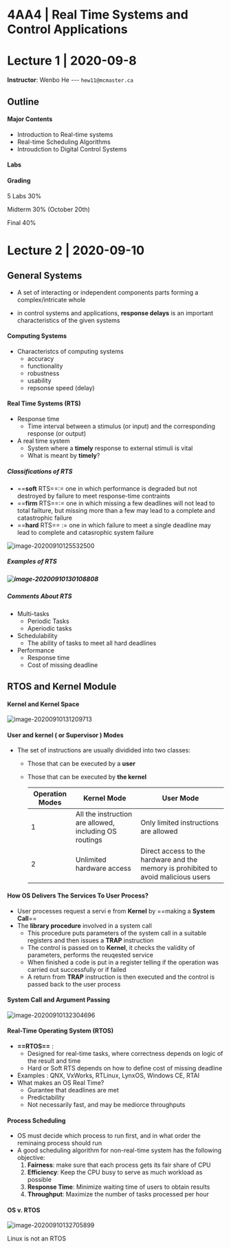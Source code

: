 # 4AA4 | Real Time Systems and Control Applications

# Lecture 1 | 2020-09-8

**Instructor**: Wenbo He --- `hew11@mcmaster.ca`

## Outline

#### Major Contents 

- Introduction to Real-time systems
- Real-time Scheduling Algorithms
- Introudction to Digital Control Systems

#### Labs

#### Grading 

5 Labs 	30%

Midterm	30% (October 20th)

Final		40%



# Lecture 2 | 2020-09-10

## General Systems

- A set of interacting or independent components parts forming a complex/intricate whole 

- in control systems and applications, **response delays** is an important characteristics of the given systems 

#### Computing Systems

- Characteristcs of computing systems
  - accuracy
  - functionality
  - robustness
  - usability
  - repsonse speed (delay)

#### Real Time Systems (RTS)

- Response time
  - Time interval between a stimulus (or input) and the corresponding response (or output)
- A real time system
  - System where a **timely** response to external stimuli is vital
  - What is meant by **timely**?

##### Classifications of RTS

- ==**soft** RTS==$:=$ one in which performance is degraded but not destroyed by failure to meet response-time contraints
- ==**firm** RTS==$:=$ one in which missing a few deadlines will not lead to total failture, but missing more than a few may lead to a complete and catastrophic failure
- ==**hard** RTS== $:=$ one in which failure to meet a single deadline may lead to complete and catasrophic system failure

![image-20200910125532500](/home/jacob/school/4AA4/images/lecture/image-20200910125532500.png)

##### Examples of RTS

##### ![image-20200910130108808](/home/jacob/school/4AA4/images/lecture/image-20200910130108808.png)

##### Comments About RTS



- Multi-tasks
  - Periodic Tasks
  - Aperiodic tasks
- Schedulability
  - The ability of tasks to meet all hard deadlines 
- Performance 
  - Response time
  - Cost of missing deadline

## RTOS and Kernel Module



#### Kernel and Kernel Space

![image-20200910131209713](/home/jacob/school/4AA4/images/lecture/image-20200910131209713.png)

#### User and kernel ( or Supervisor ) Modes



- The set of instructions are usually dividided into two classes:

  - Those that can be executed by a **user**

  - Those that can be executed by **the kernel**

    | Operation Modes | Kernel Mode                                            | User Mode                                                    |
    | --------------- | ------------------------------------------------------ | ------------------------------------------------------------ |
    | 1               | All the instruction are allowed, including OS routings | Only limited instructions are allowed                        |
    | 2               | Unlimited hardware access                              | Direct access to the hardware and the memory is prohibited to avoid malicious users |

  

#### How OS Delivers The Services To User Process?

- User processes request a servi e from **Kernel** by ==making a **System Call**==
- The **library procedure** involved in a system call
  - This procedure puts parameters of the system call in a suitable registers and then issues a **TRAP** instruction
  - The control is passed on to **Kernel**, it checks the validity of parameters, performs the reuqested service
  - When finished a code is put in a register telling if the operation was carried out successfully or if failed
  - A return from **TRAP** instruction is then executed and the control is passed back to the user process

#### System Call and Argument Passing

![image-20200910132304696](/home/jacob/school/4AA4/images/lecture/image-20200910132304696.png)

#### Real-Time Operating System (RTOS)

- **==RTOS==** :
  - Designed for real-time tasks, where correctness depends on logic of the result and time
  - Hard or Soft RTS depends on how to define cost of missing deadline
- Examples : QNX, VxWorks, RTLinux, LynxOS, Windows CE, RTAI
- What makes an OS Real Time?
  - Gurantee that deadlines are met
  - Predictability
  - Not necessarily fast, and may be mediorce throughputs

#### Process Scheduling

- OS must decide which process to run first, and in what order the reminaing process should run
- A good scheduling algorithm for non-real-time system has the following objective:
  1. **Fairness**: make sure that each process gets its fair share of CPU
  2. **Efficiency**: Keep the CPU busy to serve as much workload as possible
  3. **Response Time**: Minimize waiting time of users to obtain results
  4. **Throughput**: Maximize the number of tasks processed per hour

#### OS v. RTOS

![image-20200910132705899](/home/jacob/school/4AA4/images/lecture/image-20200910132705899.png)

Linux is not an RTOS